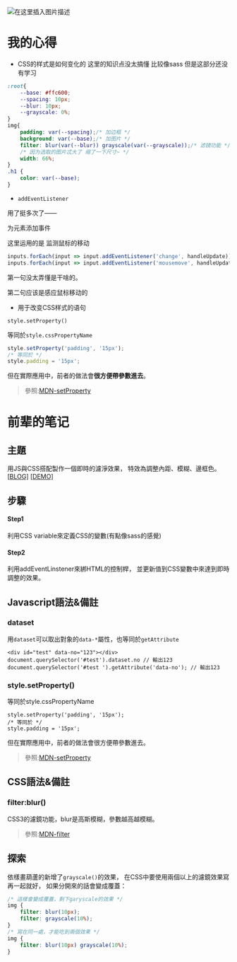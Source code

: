 ![在这里插入图片描述](https://img-blog.csdnimg.cn/116c73d90dfe4623bbd1b2acba34d1b5.png)

# 我的心得

- CSS的样式是如何变化的 这里的知识点没太搞懂 比较像sass 但是这部分还没有学习

```css
:root{
    --base: #ffc600;
    --spacing: 10px;
    --blur: 10px;
    --grayscale: 0%;
}
img{
    padding: var(--spacing);/* 加边框 */
    background: var(--base);/* 加图片 */
    filter: blur(var(--blur)) grayscale(var(--grayscale));/* 滤镜功能 */
    /* 因为选取的图片忒大了 缩了一下尺寸~ */
    width: 66%;
}
.h1 {
    color: var(--base);
}
```



- `addEventListener`

用了挺多次了——

为元素添加事件

这里运用的是 监测鼠标的移动

```js
inputs.forEach(input => input.addEventListener('change', handleUpdate));
inputs.forEach(input => input.addEventListener('mousemove', handleUpdate));//用于感应拖动条 获得更新的值
```

第一句没太弄懂是干啥的。

第二句应该是感应鼠标移动的

- 用于改变CSS样式的语句

`style.setProperty()`

等同於`style.cssPropertyName`

```js
style.setProperty('padding', '15px');
/* 等同於 */
style.padding = '15px';
```

但在實際應用中，前者的做法會**很方便帶參數進去**。

> 參照:[MDN-setProperty](https://developer.mozilla.org/en-US/docs/Web/API/CSSStyleDeclaration/setProperty)







# 前辈的笔记

## **主題**

用JS與CSS搭配製作一個即時的濾淨效果， 特效為調整內距、模糊、邊框色。
[[BLOG\]](https://guahsu.io/2017/05/JavaScript30-03-CSS-Variables/)
[[DEMO\]](https://guahsu.github.io/JavaScript30/03_CSS-Variables/index-GuaHsu.html)

## **步驟**

#### Step1

利用CSS variable來定義CSS的變數(有點像sass的感覺)

#### Step2

利用addEventLinstener來綁HTML的控制桿，
並更新值到CSS變數中來達到即時調整的效果。

## **Javascript語法&備註**

### **dataset**

用`dataset`可以取出對象的`data-*`屬性，也等同於`getAttribute`

```
<div id="test" data-no="123"></div>
document.querySelector('#test').dataset.no // 輸出123
document.querySelector('#test ').getAttribute('data-no'); // 輸出123
```

### **style.setProperty()**

等同於style.cssPropertyName

```
style.setProperty('padding', '15px');
/* 等同於 */
style.padding = '15px';
```

但在實際應用中，前者的做法會很方便帶參數進去。

> 參照:[MDN-setProperty](https://developer.mozilla.org/en-US/docs/Web/API/CSSStyleDeclaration/setProperty)

## **CSS語法&備註**

### **filter:blur()**

CSS3的濾鏡功能，blur是高斯模糊，參數越高越模糊。

> 參照:[MDN-filter](https://developer.mozilla.org/en-US/docs/Web/CSS/filter)

## 探索

依樣畫葫蘆的新增了`grayscale()`的效果，
在CSS中要使用兩個以上的濾鏡效果寫再一起就好，
如果分開來的話會變成覆蓋：

```css
/* 這樣會變成覆蓋，剩下garyscale的效果 */
img {
    filter: blur(10px);
    filter: grayscale(10%);
}
/* 寫在同一處，才能吃到兩個效果 */
img {
    filter: blur(10px) grayscale(10%);
}
```
